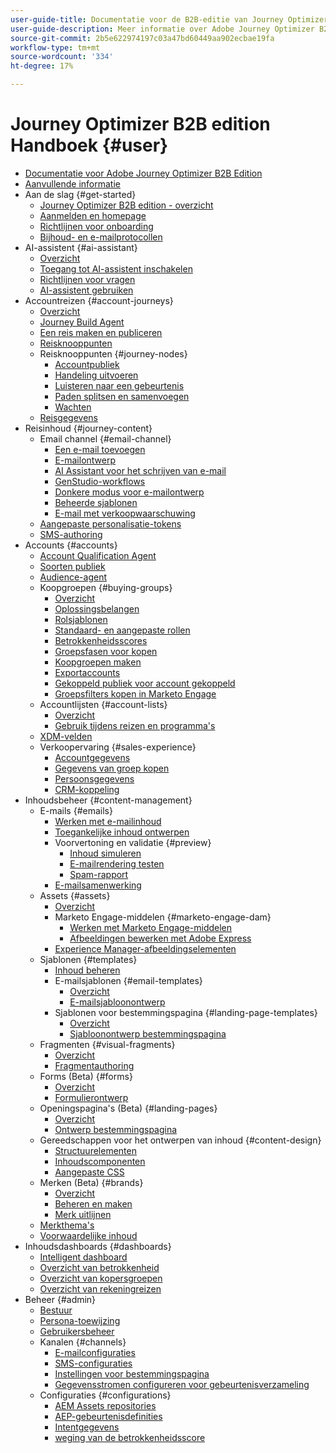 ```yaml
---
user-guide-title: Documentatie voor de B2B-editie van Journey Optimizer
user-guide-description: Meer informatie over Adobe Journey Optimizer B2B Edition en hoe u deze kunt gebruiken om account- en inkoopgroeptrajecten te orkestreren met behulp van ingebouwde generatieve AI en toonaangevende automatisering.
source-git-commit: 2b5e622974197c03a47bd60449aa902ecbae19fa
workflow-type: tm+mt
source-wordcount: '334'
ht-degree: 17%

---
```



# Journey Optimizer B2B edition Handboek {#user}

+ [Documentatie voor Adobe Journey Optimizer B2B Edition](guide-overview.md)
+ [Aanvullende informatie](./release-notes/release-notes.md)
+ Aan de slag {#get-started}
   + [Journey Optimizer B2B edition - overzicht](about-journey-optimizer-b2b-edition.md)
   + [Aanmelden en homepage](home-page.md)
   + [Richtlijnen voor onboarding](./start/get-started.md)
   + [Bijhoud- en e-mailprotocollen](./start/email-protocols.md)
+ AI-assistent {#ai-assistant}
   + [Overzicht](./ai-assistant/ai-assistant-overview.md)
   + [Toegang tot AI-assistent inschakelen](./ai-assistant/enable-ai-assistant-access.md)
   + [Richtlijnen voor vragen](./ai-assistant/question-guidance.md)
   + [AI-assistent gebruiken](./ai-assistant/use-ai-assistant.md)
+ Accountreizen {#account-journeys}
   + [Overzicht](./journeys/journey-overview.md)
   + [Journey Build Agent](./agents/journey-agent.md)
   + [Een reis maken en publiceren](./journeys/create-publish-journey.md)
   + [Reisknooppunten](./journeys/journey-nodes.md)
   + Reisknooppunten {#journey-nodes}
      + [Accountpubliek](./journeys/account-audience-nodes.md)
      + [Handeling uitvoeren](./journeys/action-nodes.md)
      + [Luisteren naar een gebeurtenis](./journeys/listen-for-event-nodes.md)
      + [Paden splitsen en samenvoegen](./journeys/split-merge-paths-nodes.md)
      + [Wachten](./journeys/wait-nodes.md)
   + [Reisgegevens](./journeys/journey-details.md)
+ Reisinhoud {#journey-content}
   + Email channel {#email-channel}
      + [Een e-mail toevoegen](./content/add-email.md)
      + [E-mailontwerp](./content/email-authoring.md)
      + [AI Assistant voor het schrijven van e-mail](./content/ai-assistant-emails.md)
      + [GenStudio-workflows](./content/genstudio-email-workflow.md)
      + [Donkere modus voor e-mailontwerp](./content/email-dark-mode.md)
      + [Beheerde sjablonen](./content/email-authoring-governance.md)
      + [E-mail met verkoopwaarschuwing](./content/sales-alert-email.md)
   + [Aangepaste personalisatie-tokens](./content/personalization-my-tokens.md)
   + [SMS-authoring](./content/sms-authoring.md)
+ Accounts {#accounts}
   + [Account Qualification Agent](agents/account-qualification-agent.md)
   + [Soorten publiek](./audiences/account-audience-overview.md)
   + [Audience-agent](./agents/audience-agent-b2b.md)
   + Koopgroepen {#buying-groups}
      + [Overzicht](./buying-groups/buying-groups-overview.md)
      + [Oplossingsbelangen](./buying-groups/solution-interests.md)
      + [Rolsjablonen](./buying-groups/buying-groups-role-templates.md)
      + [Standaard- en aangepaste rollen](./buying-groups/default-custom-roles.md)
      + [Betrokkenheidsscores](./buying-groups/engagement-scores.md)
      + [Groepsfasen voor kopen](./buying-groups/buying-group-stages.md)
      + [Koopgroepen maken](./buying-groups/buying-groups-create.md)
      + [Exportaccounts](./audiences/account-list-export.md)
      + [Gekoppeld publiek voor account gekoppeld](./data/linkedin-account-matched-audiences.md)
      + [Groepsfilters kopen in Marketo Engage](./buying-groups/marketo-engage-smart-list-buying-group-filters.md)
   + Accountlijsten {#account-lists}
      + [Overzicht](./accounts/account-lists.md)
      + [Gebruik tijdens reizen en programma&#39;s](./accounts/account-lists-journeys.md)
   + [XDM-velden](./data/field-mapping.md)
   + Verkoopervaring {#sales-experience}
      + [Accountgegevens](./accounts/account-details.md)
      + [Gegevens van groep kopen](./buying-groups/buying-group-details.md)
      + [Persoonsgegevens](./accounts/person-details.md)
      + [CRM-koppeling](./accounts/crm-linking.md)
+ Inhoudsbeheer {#content-management}
   + E-mails {#emails}
      + [Werken met e-mailinhoud](./content/emails-list.md)
      + [Toegankelijke inhoud ontwerpen](./content/email-accessible-content.md)
      + Voorvertoning en validatie {#preview}
         + [Inhoud simuleren](./content/email-simulate-content.md)
         + [E-mailrendering testen](./content/email-test-rendering.md)
         + [Spam-rapport](./content/email-spam-report.md)
      + [E-mailsamenwerking](./content/email-collaboration-tools.md)
   + Assets {#assets}
      + [Overzicht](./content/assets-overview.md)
      + Marketo Engage-middelen {#marketo-engage-dam}
         + [Werken met Marketo Engage-middelen](./content/marketo-engage-design-studio.md)
         + [Afbeeldingen bewerken met Adobe Express](./content/image-edit-adobe-express.md)
      + [Experience Manager-afbeeldingselementen](./content/aem-assets.md)
   + Sjablonen {#templates}
      + [Inhoud beheren](./content/template-content-governance.md)
      + E-mailsjablonen {#email-templates}
         + [Overzicht](./content/email-templates.md)
         + [E-mailsjabloonontwerp](./content/email-template-authoring.md)
      + Sjablonen voor bestemmingspagina {#landing-page-templates}
         + [Overzicht](./content/landing-page-templates.md)
         + [Sjabloonontwerp bestemmingspagina](./content/landing-page-template-design.md)
   + Fragmenten {#visual-fragments}
      + [Overzicht](./content/fragments.md)
      + [Fragmentauthoring](./content/fragment-authoring.md)
   + Forms (Beta) {#forms}
      + [Overzicht](./content/forms.md)
      + [Formulierontwerp](./content/form-design.md)
   + Openingspagina&#39;s (Beta) {#landing-pages}
      + [Overzicht](./content/landing-pages.md)
      + [Ontwerp bestemmingspagina](./content/landing-page-design.md)
   + Gereedschappen voor het ontwerpen van inhoud {#content-design}
      + [Structuurelementen](./content/structure-components.md)
      + [Inhoudscomponenten](./content/content-components.md)
      + [Aangepaste CSS](./content/design-custom-css.md)
   + Merken (Beta) {#brands}
      + [Overzicht](./content/brands-overview.md)
      + [Beheren en maken](./content/brands-manage-create.md)
      + [Merk uitlijnen](./content/brand-alignment.md)
   + [Merkthema&#39;s](./content/brand-themes.md)
   + [Voorwaardelijke inhoud](./content/conditional-content.md)
+ Inhoudsdashboards {#dashboards}
   + [Intelligent dashboard](./dashboards/intelligent-dashboard.md)
   + [Overzicht van betrokkenheid](./dashboards/engagement-dashboard.md)
   + [Overzicht van kopersgroepen](./dashboards/buying-groups-dashboard.md)
   + [Overzicht van rekeningreizen](./dashboards/journeys-dashboard.md)
+ Beheer {#admin}
   + [Bestuur](./admin/governance.md)
   + [Persona-toewijzing](./admin/persona-mapping.md)
   + [Gebruikersbeheer](./admin/user-management.md)
   + Kanalen {#channels}
      + [E-mailconfiguraties](./admin/configure-channels-emails.md)
      + [SMS-configuraties](./admin/configure-channels-sms.md)
      + [Instellingen voor bestemmingspagina](./admin/landing-page-settings.md)
      + [Gegevensstromen configureren voor gebeurtenisverzameling](./data/aep-event-collection.md)
   + Configuraties {#configurations}
      + [AEM Assets repositories](./admin/configure-aem-repositories.md)
      + [AEP-gebeurtenisdefinities](./admin/configure-aep-events.md)
      + [Intentgegevens](./admin/intent-data.md)
      + [weging van de betrokkenheidsscore](./admin/engagement-score-weighting.md)
